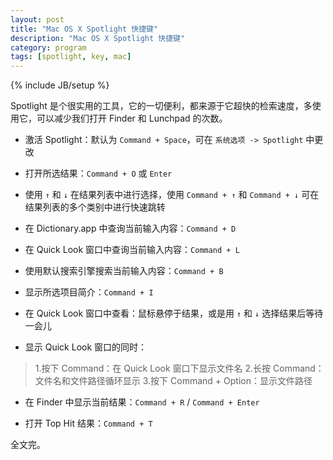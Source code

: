 ```yaml
---
layout: post
title: "Mac OS X Spotlight 快捷键"
description: "Mac OS X Spotlight 快捷键"
category: program
tags: [spotlight, key, mac]
---
```

{% include JB/setup %}

Spotlight 是个很实用的工具，它的一切便利，都来源于它超快的检索速度，多使用它，可以减少我们打开 Finder 和 Lunchpad 的次数。

* 激活 Spotlight：默认为 `Command + Space`，可在 `系统选项 -> Spotlight` 中更改

* 打开所选结果：`Command + O` 或 `Enter`

* 使用 `↑` 和 `↓` 在结果列表中进行选择，使用 `Command + ↑` 和 `Command + ↓` 可在结果列表的多个类别中进行快速跳转

* 在 Dictionary.app 中查询当前输入内容：`Command + D`

* 在 Quick Look 窗口中查询当前输入内容：`Command + L`

* 使用默认搜索引擎搜索当前输入内容：`Command + B`

* 显示所选项目简介：`Command + I`

* 在 Quick Look 窗口中查看：鼠标悬停于结果，或是用 `↑` 和 `↓` 选择结果后等待一会儿

* 显示 Quick Look 窗口的同时：

>1.按下 Command：在 Quick Look 窗口下显示文件名
>2.长按 Command：文件名和文件路径循环显示
>3.按下 Command + Option：显示文件路径

* 在 Finder 中显示当前结果：`Command + R` / `Command + Enter`

* 打开 Top Hit 结果：`Command + T`

全文完。








